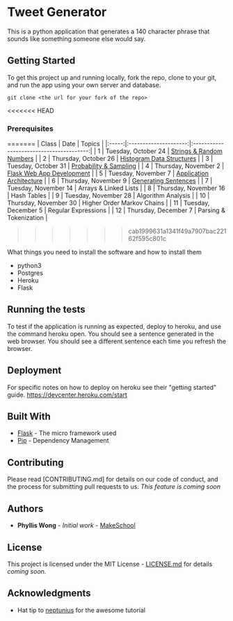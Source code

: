 # Tweet Generator

This is a python application that generates a 140 character phrase that sounds like something someone else would say.

## Getting Started

To get this project up and running locally, fork the repo, clone to your git, and run the app using your own server and database.

```
git clone <the url for your fork of the repo>
```

<<<<<<< HEAD
### Prerequisites
=======
| Class |         Date          |                  Topics                  |
|:-----:|:---------------------:|:----------------------------------------:|
|   1   |  Tuesday, October 24  | [Strings & Random Numbers](Class1.md)    |
|   2   | Thursday, October 26  | [Histogram Data Structures](Class2.md)   |
|   3   |  Tuesday, October 31  | [Probability & Sampling](Class3.md)      |
|   4   | Thursday, November 2  | [Flask Web App Development](Class4.md)   |
|   5   |  Tuesday, November 7  | [Application Architecture](Class5.md)    |
|   6   | Thursday, November 9  | [Generating Sentences](Class6.md)        |
|   7   |  Tuesday, November 14 | Arrays & Linked Lists       |
|   8   | Thursday, November 16 | Hash Tables                 |
|   9   |  Tuesday, November 28 | Algorithm Analysis          |
|  10   | Thursday, November 30 | Higher Order Markov Chains |
|  11   |  Tuesday, December 5  | Regular Expressions        |
|  12   | Thursday, December 7  | Parsing & Tokenization     |
>>>>>>> cab1999631a1341f49a7907bac22162f595c801c

What things you need to install the software and how to install them

- python3
- Postgres
- Heroku
- Flask


## Running the tests

To test if the application is running as expected, deploy to heroku, and use the command heroku open. You should see a sentence generated in the web browser. You should see a different sentence each time you refresh the browser.


## Deployment

For specific notes on how to deploy on heroku see their "getting started" guide.
https://devcenter.heroku.com/start

## Built With

* [Flask](http://flask.pocoo.org/) - The micro framework used
* [Pip](https://devcenter.heroku.com/articles/getting-started-with-python#declare-app-dependencies) - Dependency Management


## Contributing

Please read [CONTRIBUTING.md] for details on our code of conduct, and the process for submitting pull requests to us.
*This feature is coming soon*

## Authors

* **Phyllis Wong** - *Initial work* - [MakeSchool](https://github.com/PhyllisWong/Tweet-Generator)

## License

This project is licensed under the MIT License - [LICENSE.md](LICENSE.md) for details *coming soon.*

## Acknowledgments

* Hat tip to [neptunius](https://github.com/Product-College-Courses/CS-2-Tweet-Generator) for the awesome tutorial
